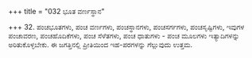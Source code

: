 +++
title = "032 ಭೂತ ವರ್ಣಸ್ಥಾನ"

+++
32. ಪಂಚಭೂತಗಳು, ಪಂಚ ವರ್ಣಗಳು, ಪಂಚಸ್ಥಾನಗಳು, ಪಂಚಸರ್ಗಗಳು, ಪಂಚಸೃಷ್ಟಿಗಳು, ಇವುಗಳ ಪಂಚಾವರಣ, ಪಂಚಹೊದಿಕೆಗಳು, ಪಂಚ ಸೆಳೆತಗಳು, ಪಂಚ ಧಾತುಗಳು - ಪಂಚ ಮೂಲಗಳು ಇತ್ಯಾದಿಗಳನ್ನು ಅರಿತುಕೊಳ್ಳಬೇಕು. ಈ ಜಗತ್ತಿನಲ್ಲಿ ಪ್ರೀತಿಯಿಂದ ಇಹ-ಪರಗಳನ್ನು  ಗೆಲ್ಲುವುದು ಉತ್ತಮ.